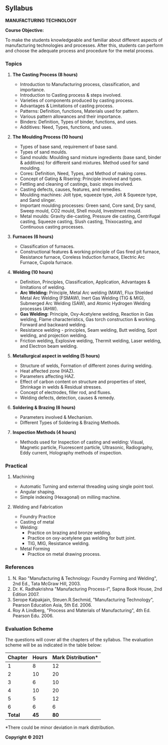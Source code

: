 ## Syllabus

**MANUFACTURING TECHNOLOGY**

**Course Objective:**

To make the students knowledgeable and familiar about different aspects of manufacturing technologies and processes. After this, students can perform and choose the adequate process and procedure for the metal process.

### Topics

1. **The Casting Process (8 hours)**
   - Introduction to Manufacturing process, classification, and importance.
   - Introduction to Casting process & steps involved.
   - Varieties of components produced by casting process.
   - Advantages & Limitations of casting process.
   - Patterns: Definition, functions, Materials used for pattern.
   - Various pattern allowances and their importance.
   - Binders: Definition, Types of binder, functions, and uses.
   - Additives: Need, Types, functions, and uses.

2. **The Moulding Process (10 hours)**
   - Types of base sand, requirement of base sand.
   - Types of sand moulds.
   - Sand moulds: Moulding sand mixture ingredients (base sand, binder & additives) for different sand mixtures. Method used for sand moulding.
   - Cores: Definition, Need, Types, and Method of making cores.
   - Concept of Gating & Risering: Principle involved and types.
   - Fettling and cleaning of castings, basic steps involved.
   - Casting defects, causes, features, and remedies.
   - Moulding machines: Jolt type, squeeze type, Jolt & Squeeze type, and Sand slinger.
   - Important moulding processes: Green sand, Core sand, Dry sand, Sweep mould, CO2 mould, Shell mould, Investment mould.
   - Metal moulds: Gravity die-casting, Pressure die casting, Centrifugal casting, Squeeze casting, Slush casting, Thixocasting, and Continuous casting processes.

3. **Furnaces (6 hours)**
   - Classification of furnaces.
   - Constructional features & working principle of Gas fired pit furnace, Resistance furnace, Coreless Induction furnace, Electric Arc Furnace, Cupola furnace.

4. **Welding (10 hours)**
   - Definition, Principles, Classification, Application, Advantages & limitations of welding.
   - **Arc Welding:** Principle, Metal Arc welding (MAW), Flux Shielded Metal Arc Welding (FSMAW), Inert Gas Welding (TIG & MIG), Submerged Arc Welding (SAW), and Atomic Hydrogen Welding processes (AHW).
   - **Gas Welding:** Principle, Oxy-Acetylene welding, Reaction in Gas welding, Flame characteristics, Gas torch construction & working. Forward and backward welding.
   - Resistance welding - principles, Seam welding, Butt welding, Spot welding, and projection welding.
   - Friction welding, Explosive welding, Thermit welding, Laser welding, and Electron beam welding.

5. **Metallurgical aspect in welding (5 hours)**
   - Structure of welds, Formation of different zones during welding.
   - Heat affected zone (HAZ).
   - Parameters affecting HAZ.
   - Effect of carbon content on structure and properties of steel, Shrinkage in welds & Residual stresses.
   - Concept of electrodes, filler rod, and fluxes.
   - Welding defects, detection, causes & remedy.

6. **Soldering & Brazing (6 hours)**
   - Parameters involved & Mechanism.
   - Different Types of Soldering & Brazing Methods.

7. **Inspection Methods (4 hours)**
   - Methods used for Inspection of casting and welding: Visual, Magnetic particle, Fluorescent particle, Ultrasonic, Radiography, Eddy current, Holography methods of inspection.

### Practical

1. Machining
   - Automatic Turning and external threading using single point tool.
   - Angular shaping.
   - Simple indexing (Hexagonal) on milling machine.

2. Welding and Fabrication
   - Foundry Practice
   - Casting of metal
   - Welding:
     - Practice on brazing and bronze welding.
     - Practice on oxy-acetylene gas welding for butt joint.
     - TIG, MIG, Resistance welding.
   - Metal Forming
     - Practice on metal drawing process.

### References

1. N. Rao "Manufacturing & Technology: Foundry Forming and Welding", 2nd Ed., Tata McGraw Hill, 2003.
2. Dr. K. Radhakrishna "Manufacturing Process-I", Sapna Book House, 2nd Edition 2007.
3. Serope Kalpakjain, Steuen.R.Sechmid, "Manufacturing Technology", Pearson Education Asia, 5th Ed. 2006.
4. Roy A Lindberg, "Process and Materials of Manufacturing", 4th Ed. Pearson Edu. 2006.

### Evaluation Scheme

The questions will cover all the chapters of the syllabus. The evaluation scheme will be as indicated in the table below:

| Chapter | Hours | Mark Distribution* |
|---|---|---|
| 1 | 8 | 12 |
| 2 | 10 | 20 |
| 3 | 6 | 10 |
| 4 | 10 | 20 |
| 5 | 5 | 12 |
| 6 | 6 | 6 |
| **Total** | **45** | **80** |

*There could be minor deviation in mark distribution.

**Copyright &copy; 2021**
